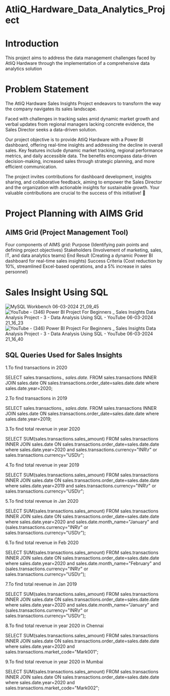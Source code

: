 # AtliQ_Hardware_Data_Analytics_Project

# Introduction
This project aims to address the data management challenges faced by AtliQ Hardware through the implementation of a comprehensive data analytics solution

# Problem Statement
The AtliQ Hardware Sales Insights Project endeavors to transform the way the company navigates its sales landscape. 

Faced with challenges in tracking sales amid dynamic market growth and verbal updates from regional managers lacking concrete evidence, the Sales Director seeks a data-driven solution. 

Our project objective is to provide AtliQ Hardware with a Power BI dashboard, offering real-time insights and addressing the decline in overall sales. Key features include dynamic market tracking, regional performance metrics, and daily accessible data. The benefits encompass data-driven decision-making, increased sales through strategic planning, and more efficient communication.

The project invites contributions for dashboard development, insights sharing, and collaborative feedback, aiming to empower the Sales Director and the organization with actionable insights for sustainable growth. Your valuable contributions are crucial to the success of this initiative! 🚀

# Project Planning with AIMS Grid
## AIMS Grid (Project Management Tool)
Four components of AIMS grid:
Purpose (Identifying pain points and defining project objectives)
Stakeholders (Involvement of marketing, sales, IT, and data analytics teams)
End Result (Creating a dynamic Power BI dashboard for real-time sales insights) 
Success Criteria (Cost reduction by 10%, streamlined Excel-based operations, and a 5% increase in sales personnel)

# Sales Insight Using SQL 

![MySQL Workbench 06-03-2024 21_09_45](https://github.com/Prajjwal011/AtliQ_Hardware_Data_Analytics_Project/assets/140709421/423a9e7c-8389-4430-bc50-6e268b604a2d)
![YouTube - (346) Power BI Project For Beginners _ Sales Insights Data Analysis Project - 3 - Data Analysis Using SQL - YouTube 06-03-2024 21_16_23](https://github.com/Prajjwal011/AtliQ_Hardware_Data_Analytics_Project/assets/140709421/de70c621-1919-41b4-91b9-52fd33cd2d39)
![YouTube - (346) Power BI Project For Beginners _ Sales Insights Data Analysis Project - 3 - Data Analysis Using SQL - YouTube 06-03-2024 21_16_40](https://github.com/Prajjwal011/AtliQ_Hardware_Data_Analytics_Project/assets/140709421/1deb382e-434d-4acb-9195-c237c3a42312)

## SQL Queries Used for Sales Insights

1.To find transactions in 2020 

SELECT sales.transactions.*, sales.date.* FROM sales.transactions INNER JOIN sales.date ON sales.transactions.order_date=sales.date.date where sales.date.year=2020;

2.To find transactions in 2019 

SELECT sales.transactions.*, sales.date.* FROM sales.transactions INNER JOIN sales.date ON sales.transactions.order_date=sales.date.date where sales.date.year=2019;

3.To find total revenue in year 2020

SELECT SUM(sales.transactions.sales_amount) FROM sales.transactions INNER JOIN sales.date ON sales.transactions.order_date=sales.date.date where sales.date.year=2020 and sales.transactions.currency="INR\r" or sales.transactions.currency="USD\r";

4.To find total revenue in year 2019

SELECT SUM(sales.transactions.sales_amount) FROM sales.transactions INNER JOIN sales.date ON sales.transactions.order_date=sales.date.date where sales.date.year=2019 and sales.transactions.currency="INR\r" or sales.transactions.currency="USD\r";

5.To find total revenue in Jan 2020  

SELECT SUM(sales.transactions.sales_amount) FROM sales.transactions INNER JOIN sales.date ON sales.transactions.order_date=sales.date.date where sales.date.year=2020 and sales.date.month_name="January" and (sales.transactions.currency="INR\r" or sales.transactions.currency="USD\r");

6.To find total revenue in Feb 2020 

SELECT SUM(sales.transactions.sales_amount) FROM sales.transactions INNER JOIN sales.date ON sales.transactions.order_date=sales.date.date where sales.date.year=2020 and sales.date.month_name="February" and (sales.transactions.currency="INR\r" or sales.transactions.currency="USD\r");

7.To find total revenue in Jan 2019

SELECT SUM(sales.transactions.sales_amount) FROM sales.transactions INNER JOIN sales.date ON sales.transactions.order_date=sales.date.date where sales.date.year=2020 and sales.date.month_name="January" and (sales.transactions.currency="INR\r" or sales.transactions.currency="USD\r");

8.To find total revenue in year 2020 in Chennai

SELECT SUM(sales.transactions.sales_amount) FROM sales.transactions INNER JOIN sales.date ON sales.transactions.order_date=sales.date.date where sales.date.year=2020 and sales.transactions.market_code="Mark001";

9.To find total revenue in year 2020 in Mumbai

SELECT SUM(sales.transactions.sales_amount) FROM sales.transactions INNER JOIN sales.date ON sales.transactions.order_date=sales.date.date where sales.date.year=2020 and sales.transactions.market_code="Mark002";



